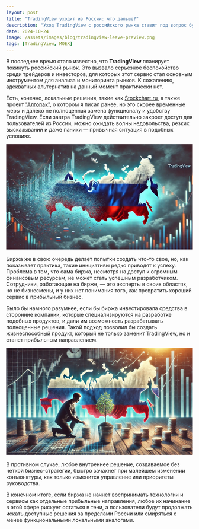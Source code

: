 ```yaml
---
layout: post
title: "TradingView уходит из России: что дальше?"
description: "Уход TradingView с российского рынка ставит под вопрос будущее трейдеров, которые не видят достойных альтернатив для анализа графиков и стратегий."
date: 2024-10-24
image: /assets/images/blog/tradingview-leave-preview.png
tags: [TradingView, MOEX]
---
```


В последнее время стало известно, что **TradingView** планирует покинуть российский рынок. Это вызвало серьезное беспокойство среди трейдеров и инвесторов, для которых этот сервис стал основным инструментом для анализа и мониторинга рынков. К сожалению, адекватных альтернатив на данный момент практически нет.

Есть, конечно, локальные решения, такие как [Stockchart.ru](https://stockchart.ru/), а также проект ["Алгопак"](https://osaengine.ru/2024/10/18/algopack-visual-beta.html), о котором я писал ранее, но это скорее временные меры и далеко не полноценная замена функционалу и удобству TradingView. Если завтра TradingView действительно закроет доступ для пользователей из России, можно ожидать волны недовольства, резких высказываний и даже паники — привычная ситуация в подобных условиях.

![](/assets/images/blog/tradingview-leave.png)

Биржа же в свою очередь делает попытки создать что-то свое, но, как показывает практика, такие инициативы редко приводят к успеху. Проблема в том, что сама биржа, несмотря на доступ к огромным финансовым ресурсам, не может стать успешным разработчиком. Сотрудники, работающие на бирже, — это эксперты в своих областях, но не бизнесмены, и у них нет понимания того, как превратить хороший сервис в прибыльный бизнес.

Было бы намного разумнее, если бы биржа инвестировала средства в сторонние компании, которые специализируются на разработке подобных продуктов, и дали им возможность разрабатывать полноценные решения. Такой подход позволил бы создать жизнеспособный продукт, который не только заменит TradingView, но и станет прибыльным направлением.

![](/assets/images/blog/invest-money.png)

В противном случае, любое внутреннее решение, создаваемое без четкой бизнес-стратегии, быстро зачахнет при малейшем изменении конъюнктуры, как только изменится управление или приоритеты руководства.

В конечном итоге, если биржа не начнет воспринимать технологии и сервисы как отдельные прибыльные направления, любое их начинание в этой сфере рискует остаться в тени, а пользователи будут продолжать искать доступные решения за пределами России или смиряться с менее функциональными локальными аналогами.